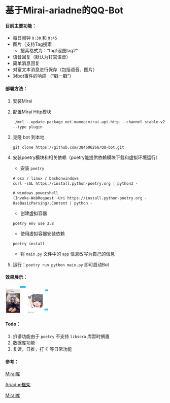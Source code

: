 # 基于Mirai-ariadne的QQ-Bot

#### 目前主要功能：

* 每日闹钟 `9:30` 和 `9:45`
* 图片（支持Tag搜索
  * 搜索格式为：“tag1涩图tag2”
* 语音回复（默认为钉宫语音）
* 简单消息回复
* 对富文本消息进行保存（包括语音、图片）
* 对bot事件的响应 （“戳一戳”） 

#### 部署方法：

1. 安装Mirai 

2. 配置Mirai Http模块

   ```shell
   ./mcl --update-package net.mamoe:mirai-api-http --channel stable-v2 --type plugin
   ```

3. 克隆 bot 到本地

   ```shell
   git clone https://github.com/384606266/QQ-bot.git
   ```

4. 安装poetry模块和相关依赖（poetry能提供依赖模块下载和虚拟环境运行）

   * 安装 `poetry`

   ```shell
   # osx / linux / bashonwindows
   curl -sSL https://install.python-poetry.org | python3 -
   ```

   ```shell
   # windows powershell
   (Invoke-WebRequest -Uri https://install.python-poetry.org -UseBasicParsing).Content | python -
   ```

   * 创建虚拟容器

   ```shell
   poetry env use 3.8
   ```

   * 使用虚拟容器安装依赖

   ```shell
   poetry install
   ```

   * 将 `main.py` 文件中的 `app` 信息改写为自己的信息

5. 运行：`poetry run python main.py` 即可启动Bot


#### 效果展示：

<img src=".\src\imgs\show_img1.png" style="zoom:10%;" />

<img src=".\src\imgs\show_img2.png" style="zoom:10%;" />


#### Todo：

1. 扒谱功能由于 `poetry` 不支持 `libsora` 库暂时搁置
2. 数据库功能
3. 复读，日推，打卡 等日常功能 

#### 参考：

[Mirai库](https://github.com/mamoe/mirai)

[Ariadne框架](https://github.com/GraiaProject/Ariadne)

[Mirai库](https://github.com/djkcyl/ABot-Graia)



